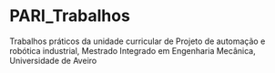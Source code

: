 # PARI_Trabalhos
Trabalhos práticos da unidade curricular de Projeto de automação e robótica industrial, Mestrado Integrado em Engenharia Mecânica, Universidade de Aveiro

